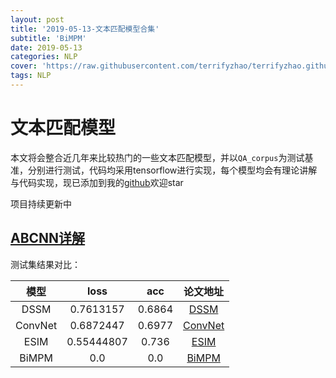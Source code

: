 ```yaml
---
layout: post
title: '2019-05-13-文本匹配模型合集'
subtitle: 'BiMPM'
date: 2019-05-13
categories: NLP
cover: 'https://raw.githubusercontent.com/terrifyzhao/terrifyzhao.github.io/master/assets/img/2019-03-19-BiMPM%E8%AE%BA%E6%96%87%E8%A7%A3%E8%AF%BB/cover.jpg'
tags: NLP
---
```



# 文本匹配模型

本文将会整合近几年来比较热门的一些文本匹配模型，并以`QA_corpus`为测试基准，分别进行测试，代码均采用tensorflow进行实现，每个模型均会有理论讲解与代码实现，现已添加到我的[github](https://github.com/terrifyzhao/text_matching)欢迎star

项目持续更新中

## [ABCNN详解]()

测试集结果对比：

模型 | loss | acc | 论文地址
:-: | :-: | :-: | :-: |
DSSM | 0.7613157 | 0.6864 | [DSSM](https://posenhuang.github.io/papers/cikm2013_DSSM_fullversion.pdf) |
ConvNet | 0.6872447 | 0.6977 | [ConvNet](http://citeseerx.ist.psu.edu/viewdoc/download?doi=10.1.1.723.6492&rep=rep1&type=pdf) |
ESIM | 0.55444807| 0.736 | [ESIM](https://arxiv.org/pdf/1609.06038.pdf) |
BiMPM | 0.0| 0.0 | [BiMPM](https://arxiv.org/pdf/1702.03814.pdf) |


